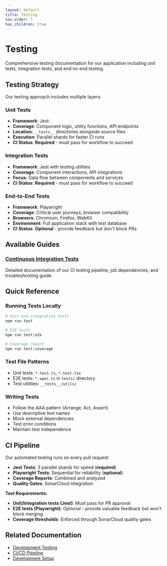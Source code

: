 ```yaml
---
layout: default
title: Testing
nav_order: 7
has_children: true
---
```


# Testing

Comprehensive testing documentation for our application including unit tests, integration tests, and end-to-end testing.

## Testing Strategy

Our testing approach includes multiple layers:

### Unit Tests

- **Framework**: Jest
- **Coverage**: Component logic, utility functions, API endpoints
- **Location**: `__tests__` directories alongside source files
- **Execution**: Parallel shards for faster CI runs
- **CI Status**: **Required** - must pass for workflow to succeed

### Integration Tests

- **Framework**: Jest with testing utilities
- **Coverage**: Component interactions, API integrations
- **Focus**: Data flow between components and services
- **CI Status**: **Required** - must pass for workflow to succeed

### End-to-End Tests

- **Framework**: Playwright
- **Coverage**: Critical user journeys, browser compatibility
- **Browsers**: Chromium, Firefox, WebKit
- **Environment**: Full application stack with test database
- **CI Status**: **Optional** - provide feedback but don't block PRs

## Available Guides

### [Continuous Integration Tests](ci-tests.html)

Detailed documentation of our CI testing pipeline, job dependencies, and troubleshooting guide.

## Quick Reference

### Running Tests Locally

```bash
# Unit and integration tests
npm run test

# E2E tests
npm run test:e2e

# Coverage report
npm run test:coverage
```

### Test File Patterns

- Unit tests: `*.test.ts`, `*.test.tsx`
- E2E tests: `*.spec.ts` in `tests/` directory
- Test utilities: `__tests__/utils/`

### Writing Tests

- Follow the AAA pattern (Arrange, Act, Assert)
- Use descriptive test names
- Mock external dependencies
- Test error conditions
- Maintain test independence

## CI Pipeline

Our automated testing runs on every pull request:

- **Jest Tests**: 3 parallel shards for speed (**required**)
- **Playwright Tests**: Sequential for reliability (**optional**)
- **Coverage Reports**: Combined and analyzed
- **Quality Gates**: SonarCloud integration

**Test Requirements:**

- **Unit/Integration tests (Jest)**: Must pass for PR approval
- **E2E tests (Playwright)**: Optional - provide valuable feedback but won't block merging
- **Coverage thresholds**: Enforced through SonarCloud quality gates

## Related Documentation

- [Development Testing](../development/testing.html)
- [CI/CD Pipeline](../deployment/ci-cd.html)
- [Development Setup](../development/index.html)
